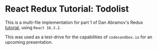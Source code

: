 # React Redux Tutorial: Todolist

This is a multi-file implementation for part 1 of Dan Abramov's Redux [tutorial](https://egghead.io/courses/getting-started-with-redux), using `React 16.3.2`.

This was used as a test-drive for the capabilities of `codesandbox.io` for an upcoming presentation.
